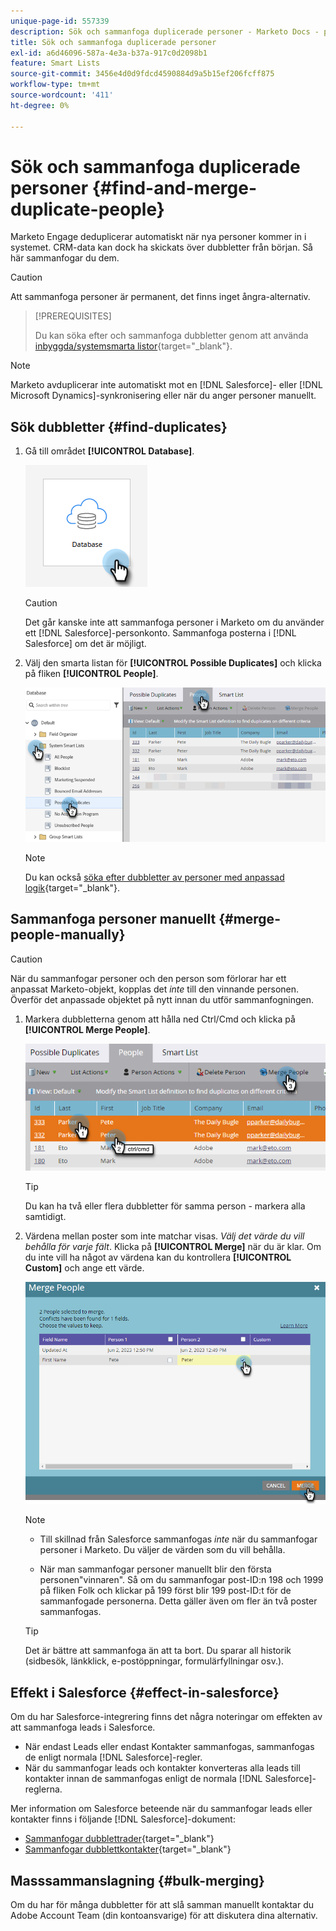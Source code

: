 ```yaml
---
unique-page-id: 557339
description: Sök och sammanfoga duplicerade personer - Marketo Docs - produktdokumentation
title: Sök och sammanfoga duplicerade personer
exl-id: a6d46096-587a-4e3a-b37a-917c0d2098b1
feature: Smart Lists
source-git-commit: 3456e4d0d9fdcd4590884d9a5b15ef206fcff875
workflow-type: tm+mt
source-wordcount: '411'
ht-degree: 0%

---
```


# Sök och sammanfoga duplicerade personer {#find-and-merge-duplicate-people}

Marketo Engage deduplicerar automatiskt när nya personer kommer in i systemet. CRM-data kan dock ha skickats över dubbletter från början. Så här sammanfogar du dem.

>[!CAUTION]
>
>Att sammanfoga personer är permanent, det finns inget ångra-alternativ.

>[!PREREQUISITES]
>
>Du kan söka efter och sammanfoga dubbletter genom att använda [inbyggda/systemsmarta listor](/help/marketo/product-docs/core-marketo-concepts/smart-lists-and-static-lists/using-smart-lists/use-built-in-system-smart-lists.md){target="_blank"}.

>[!NOTE]
>
>Marketo avduplicerar inte automatiskt mot en [!DNL Salesforce]- eller [!DNL Microsoft Dynamics]-synkronisering eller när du anger personer manuellt.

## Sök dubbletter {#find-duplicates}

1. Gå till området **[!UICONTROL Database]**.

   ![](assets/find-and-merge-duplicate-people-1.png)

   >[!CAUTION]
   >
   >Det går kanske inte att sammanfoga personer i Marketo om du använder ett [!DNL Salesforce]-personkonto. Sammanfoga posterna i [!DNL Salesforce] om det är möjligt.

1. Välj den smarta listan för **[!UICONTROL Possible Duplicates]** och klicka på fliken **[!UICONTROL People]**.

   ![](assets/find-and-merge-duplicate-people-2.png)

   >[!NOTE]
   >
   >Du kan också [söka efter dubbletter av personer med anpassad logik](/help/marketo/product-docs/core-marketo-concepts/smart-lists-and-static-lists/managing-people-in-smart-lists/find-duplicate-people-with-custom-logic.md){target="_blank"}.

## Sammanfoga personer manuellt {#merge-people-manually}

>[!CAUTION]
>
>När du sammanfogar personer och den person som förlorar har ett anpassat Marketo-objekt, kopplas det _inte_ till den vinnande personen. Överför det anpassade objektet på nytt innan du utför sammanfogningen.

1. Markera dubbletterna genom att hålla ned Ctrl/Cmd och klicka på **[!UICONTROL Merge People]**.

   ![](assets/find-and-merge-duplicate-people-3.png)

   >[!TIP]
   >
   >Du kan ha två eller flera dubbletter för samma person - markera alla samtidigt.

1. Värdena mellan poster som inte matchar visas. _Välj det värde du vill behålla för varje fält_. Klicka på **[!UICONTROL Merge]** när du är klar. Om du inte vill ha något av värdena kan du kontrollera **[!UICONTROL Custom]** och ange ett värde.

   ![](assets/find-and-merge-duplicate-people-4.png)

   >[!NOTE]
   >
   >* Till skillnad från Salesforce sammanfogas _inte_ när du sammanfogar personer i Marketo. Du väljer de värden som du vill behålla.
   >
   >* När man sammanfogar personer manuellt blir den första personen&quot;vinnaren&quot;. Så om du sammanfogar post-ID:n 198 och 1999 på fliken Folk och klickar på 199 först blir 199 post-ID:t för de sammanfogade personerna. Detta gäller även om fler än två poster sammanfogas.

   >[!TIP]
   >
   >Det är bättre att sammanfoga än att ta bort. Du sparar all historik (sidbesök, länkklick, e-postöppningar, formulärfyllningar osv.).

## Effekt i Salesforce {#effect-in-salesforce}

Om du har Salesforce-integrering finns det några noteringar om effekten av att sammanfoga leads i Salesforce.

* När endast Leads eller endast Kontakter sammanfogas, sammanfogas de enligt normala [!DNL Salesforce]-regler.
* När du sammanfogar leads och kontakter konverteras alla leads till kontakter innan de sammanfogas enligt de normala [!DNL Salesforce]-reglerna.

Mer information om Salesforce beteende när du sammanfogar leads eller kontakter finns i följande [!DNL Salesforce]-dokument:

* [Sammanfogar dubblettrader](https://help.salesforce.com/HTViewHelpDoc?id=leads_merge.htm&language=en_US){target="_blank"}
* [Sammanfogar dubblettkontakter](https://help.salesforce.com/HTViewHelpDoc?id=contacts_merge.htm&language=en_US){target="_blank"}

## Masssammanslagning {#bulk-merging}

Om du har för många dubbletter för att slå samman manuellt kontaktar du Adobe Account Team (din kontoansvarige) för att diskutera dina alternativ.
